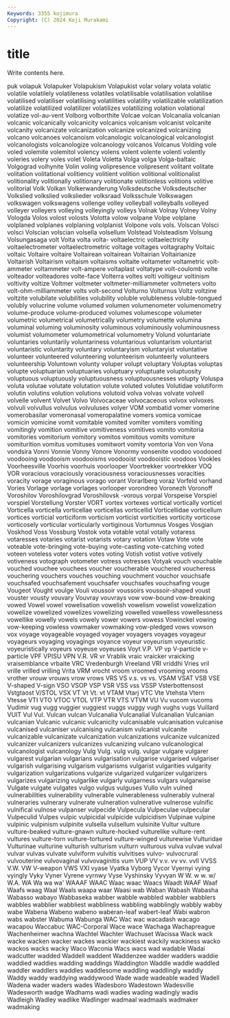 ```yaml
---
Keywords: 3355 kojimura
Copyright: (C) 2024 Koji Murakami
---
```


# title

Write contents here.



puk volapuk Volapuker
Volapukism Volapukist volar volary volata volatic volatile volatilely volatileness volatiles
volatilisable volatilisation volatilise volatilised volatiliser volatilising volatilities volatility volatilizable volatilization
volatilize volatilized volatilizer volatilizes volatilizing volation volational volatize vol-au-vent Volborg
volborthite Volcae volcan Volcanalia volcanian volcanic volcanically volcanicity volcanics volcanism
volcanist volcanite volcanity volcanizate volcanization volcanize volcanized volcanizing volcano volcanoes
volcanoism volcanologic volcanological volcanologist volcanologists volcanologize volcanology volcanos Volcanus Volding
vole voled volemite volemitol volency volens volent volente volenti volently
voleries volery voles volet Voleta Voletta Volga volga Volga-baltaic Volgograd
volhynite Volin voling volipresence volipresent volitant volitate volitation volitational volitiency
volitient volition volitional volitionalist volitionality volitionally volitionary volitionate volitionless volitions
volitive volitorial Volk Volkan Volkerwanderung Volksdeutsche Volksdeutscher Volkslied volkslied volkslieder
volksraad Volksschule Volkswagen volkswagen volkswagens vollenge volley volleyball volleyballs volleyed
volleyer volleyers volleying volleyingly volleys Volnak Volnay Volney Volny Vologda
Volos volost volosts Volotta volow volpane Volpe volplane volplaned volplanes
volplaning volplanist Volpone vols vols. Volscan Volsci volsci Volscian volscian
volsella volsellum Volstead Volsteadism Volsung Volsungasaga volt Volta volta volta-
voltaelectric voltaelectricity voltaelectrometer voltaelectrometric voltage voltages voltagraphy Voltaic voltaic Voltaire
voltaire Voltairean voltairean Voltairian Voltairianize Voltairish Voltairism voltaism voltaisms voltaite
voltameter voltametric volt-ammeter voltammeter volt-ampere voltaplast voltatype volt-coulomb volte volteador
volteadores volte-face Volterra voltes volti voltigeur voltinism voltivity voltize Voltmer
voltmeter voltmeter-milliammeter voltmeters volto volt-ohm-milliammeter volts volt-second Volturno Volturnus Voltz
voltzine voltzite volubilate volubilities volubility voluble volubleness voluble-tongued volubly volucrine
volume volumed volumen volumenometer volumenometry volume-produce volume-produced volumes volumescope volumeter
volumetric volumetrical volumetrically volumetry volumette volumina voluminal voluming voluminosity voluminous
voluminously voluminousness volumist volumometer volumometrical volumometry Volund voluntariate voluntaries voluntarily
voluntariness voluntarious voluntarism voluntarist voluntaristic voluntarity voluntary voluntaryism voluntaryist voluntative
volunteer volunteered volunteering volunteerism volunteerly volunteers volunteership Voluntown volunty voluper
volupt voluptary Voluptas voluptas volupte voluptuarian voluptuaries voluptuary voluptuate voluptuosity
voluptuous voluptuously voluptuousness voluptuousnesses volupty Voluspa voluta volutae volutate volutation
volute voluted volutes Volutidae volutiform volutin volutins volution volutions volutoid
volva volvas volvate volvell volvelle volvent Volvet Volvo Volvocaceae volvocaceous
volvox volvoxes volvuli volvullus volvulus volvuluses volyer VOM vombatid vomer
vomerine vomerobasilar vomeronasal vomeropalatine vomers vomica vomicae vomicin vomicine vomit
vomitable vomited vomiter vomiters vomiting vomitingly vomition vomitive vomitiveness vomitives
vomito vomitoria vomitories vomitorium vomitory vomitos vomitous vomits vomiture vomiturition
vomitus vomituses vomitwort vomity vomtoria Von von Vona vondsira Vonni
Vonnie Vonny Vonore Vonormy vonsenite voodoo voodooed voodooing voodooism voodooisms
voodooist voodooistic voodoos Vookles Voorheesville Voorhis voorhuis voorlooper Voortrekker voortrekker
VOQ VOR voracious voraciously voraciousness voraciousnesses voracities voracity vorage voraginous
vorago vorant Vorarlberg voraz Vorfeld vorhand Vories Vorlage vorlage vorlages
vorlooper vorondreo Voronezh Voronoff Voroshilov Voroshilovgrad Voroshilovsk -vorous vorpal Vorspeise
Vorspiel vorspiel Vorstellung Vorster VORT vortex vortexes vortical vortically vorticel
Vorticella vorticella vorticellae vorticellas vorticellid Vorticellidae vorticellum vortices vorticial vorticiform
vorticism vorticist vorticities vorticity vorticose vorticosely vorticular vorticularly vortiginous Vortumnus
Vosges Vosgian Voskhod Voss Vossburg Vostok vota votable votal votally
votaress votaresses votaries votarist votarists votary votation Votaw Vote vote
voteable vote-bringing vote-buying vote-casting vote-catching voted voteen voteless voter voters
votes voting Votish votist votive votively votiveness votograph votometer votress
votresses Votyak vouch vouchable vouched vouchee vouchees voucher voucherable vouchered
voucheress vouchering vouchers vouches vouching vouchment vouchor vouchsafe vouchsafed vouchsafement
vouchsafer vouchsafes vouchsafing vouge Vougeot Vought voulge Vouli voussoir voussoirs
voussoir-shaped voust vouster vousty vouvary Vouvray vouvrays vow vow-bound vow-breaking
vowed Vowel vowel vowelisation vowelish vowelism vowelist vowelization vowelize vowelized
vowelizes vowelizing vowelled vowelless vowellessness vowellike vowelly vowels vowely vower
vowers vowess Vowinckel vowing vow-keeping vowless vowmaker vowmaking vow-pledged vows
vowson vox voyage voyageable voyaged voyager voyagers voyages voyageur voyageurs
voyaging voyagings voyance voyeur voyeurism voyeuristic voyeuristically voyeurs voyeuse voyeuses
Voyt V.P. VP vp V-particle v-particle VPF VPISU VPN V.R.
VR vr Vrablik vraic vraicker vraicking vraisemblance vrbaite VRC Vredenburgh
Vreeland VRI vriddhi Vries vril vrille vrilled vrilling Vrita VRM
vrocht vroom vroomed vrooming vrooms vrother vrouw vrouws vrow vrows
VRS VS v.s. vs vs. VSAM VSAT VSB VSE V-shaped
V-sign VSO VSOP VSP VSR VSS vss VSSP Vsterbottensost Vstgtaost
V/STOL VSX VT Vt Vt. vt VTAM Vtarj VTC Vte
Vtehsta Vtern Vtesse VTI VTO VTOC VTOL VTP VTR VTS
VTVM VU Vu vucom vucoms Vudimir vug vugg vuggier vuggiest
vuggs vuggy vugh vughs vugs Vuillard VUIT Vul Vul. Vulcan
vulcan Vulcanalia Vulcanalial Vulcanalian Vulcanian vulcanian Vulcanic vulcanic vulcanicity vulcanisable
vulcanisation vulcanise vulcanised vulcaniser vulcanising vulcanism vulcanist vulcanite vulcanizable vulcanizate
vulcanization vulcanizations vulcanize vulcanized vulcanizer vulcanizers vulcanizes vulcanizing vulcano vulcanological
vulcanologist vulcanology Vulg Vulg. vulg vulg. vulgar vulgare vulgarer vulgarest
vulgarian vulgarians vulgarisation vulgarise vulgarised vulgariser vulgarish vulgarising vulgarism vulgarisms
vulgarist vulgarities vulgarity vulgarization vulgarizations vulgarize vulgarized vulgarizer vulgarizers vulgarizes
vulgarizing vulgarlike vulgarly vulgarness vulgars vulgarwise Vulgate vulgate vulgates vulgo
vulgus vulguses Vullo vuln vulned vulnerabilities vulnerability vulnerable vulnerableness vulnerably
vulneral vulneraries vulnerary vulnerate vulneration vulnerative vulnerose vulnific vulnifical vulnose
vulpanser vulpecide Vulpecula Vulpeculae vulpecular Vulpeculid Vulpes vulpic vulpicidal vulpicide
vulpicidism Vulpinae vulpine vulpinic vulpinism vulpinite vulsella vulsellum vulsinite Vultur
vulture vulture-beaked vulture-gnawn vulture-hocked vulturelike vulture-rent vultures vulture-torn vulture-tortured vulture-winged
vulturewise Vulturidae Vulturinae vulturine vulturish vulturism vulturn vulturous vulva vulvae
vulval vulvar vulvas vulvate vulviform vulvitis vulvitises vulvo- vulvocrural vulvouterine
vulvovaginal vulvovaginitis vum VUP VV v.v. vv vv. vvll VVSS
V.W. VW V-weapon VWS VXI vyase Vyatka Vyborg Vycor Vyernyi
vying vyingly Vyky Vyner Vyrene vyrnwy Vyse Vyshinsky Vyvyan W
W. w w. w/ W.A. WA Wa wa wa' WAAAF
WAAC Waac waac Waacs Waadt WAAF Waaf Waafs waag Waal
Waals waapa waar Waasi wab Waban Wabash Wabasha Wabasso wabayo
Wabbaseka wabber wabble wabbled wabbler wabblers wabbles wabblier wabbliest wabbliness
wabbling wabblingly wabbly wabby wabe Wabena Wabeno wabeno waberan-leaf wabert-leaf
Wabi wabron wabs wabster Wabuma Wabunga WAC Wac wac wacadash
wacago wacapou Waccabuc WAC-Corporal Wace wace Wachaga Wachapreague Wachenheimer wachna
Wachtel Wachter Wachuset Wacissa Wack wack wacke wacken wacker wackes
wackier wackiest wackily wackiness wacko wackos wacks wacky Waco Waconia
Wacs wacs wad wadable Wadai wadcutter wadded Waddell waddent Waddenzee
wadder wadders waddie waddied waddies wadding waddings Waddington Waddle waddle
waddled waddler waddlers waddles waddlesome waddling waddlingly waddly Waddy waddy
waddying waddywood Wade wade wadeable waded Wadell Wadena wader waders
wades Wadesboro Wadestown Wadesville Wadesworth wadge Wadhams wadi wadies wading
wadingly wadis Wadleigh Wadley wadlike Wadlinger wadmaal wadmaals wadmaker wadmaking
